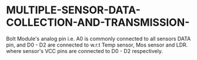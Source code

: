 # MULTIPLE-SENSOR-DATA-COLLECTION-AND-TRANSMISSION-
Bolt Module's analog pin i.e. A0 is commonly connected to all sensors DATA pin, and D0 - D2 are connected to w.r.t Temp sensor, Mos sensor and LDR. where sensor's VCC pins are connected to D0 - D2 respectively.
